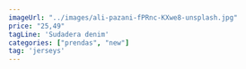 ```yaml
---
imageUrl: "../images/ali-pazani-fPRnc-KXwe8-unsplash.jpg"
price: "25,49"
tagLine: 'Sudadera denim'
categories: ["prendas", "new"]
tag: 'jerseys'
---
```

